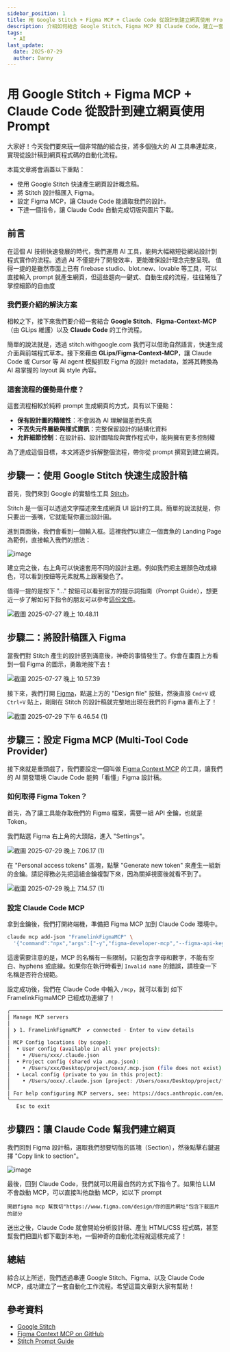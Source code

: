 ```yaml
---
sidebar_position: 1
title: 用 Google Stitch + Figma MCP + Claude Code 從設計到建立網頁使用 Prompt
description: 介紹如何結合 Google Stitch、Figma MCP 和 Claude Code，建立一套從設計到切版的自動化工作流程，提升開發效率並保持設計精確度。
tags:
  - AI
last_update:
  date: 2025-07-29
  author: Danny
---
```


# 用 Google Stitch + Figma MCP + Claude Code 從設計到建立網頁使用 Prompt



大家好！今天我們要來玩一個非常酷的組合技，將多個強大的 AI 工具串連起來，實現從設計稿到網頁程式碼的自動化流程。

本篇文章將會涵蓋以下重點：
- 使用 <span class="green">Google Stitch</span> 快速產生網頁設計概念稿。
- 將 <span class="green">Stitch</span> 設計稿匯入 <span class="green">Figma</span>。
- 設定 <span class="green">Figma MCP</span>，讓 <span class="green">Claude Code</span> 能讀取我們的設計。
- 下達一個指令，讓 <span class="green">Claude Code</span> 自動完成切版與圖片下載。


## 前言

在這個 AI 技術快速發展的時代，我們運用 AI 工具，能夠大幅縮短從網站設計到程式實作的流程。透過 AI 不僅提升了開發效率，更能確保設計理念完整呈現。
值得一提的是雖然市面上已有 <span class="green">firebase studio、blot.new、lovable </span>等工具，可以直接輸入 prompt 就產生網頁，但這些趨向一鍵式、自動生成的流程，往往犧牲了掌控細節的自由度

### 我們要介紹的解決方案

相較之下，接下來我們要介紹一套結合 **Google Stitch**、**Figma-Context-MCP**（由 GLips 維護）以及 **Claude Code** 的工作流程。

簡單的說法就是，透過 <span class="green">stitch.withgoogle.com</span> 我們可以借助自然語言，快速生成介面與前端程式草本。接下來藉由 **GLips/Figma-Context-MCP**，讓 Claude Code 或 Cursor 等 AI agent 模擬抓取 Figma 的設計 metadata，並將其轉換為 AI 易掌握的 layout 與 style 內容。

### 這套流程的優勢是什麼？

這套流程相較於純粹 prompt 生成網頁的方式，具有以下優點：
- **保有設計圖的精確性**：不會因為 AI 理解偏差而失真
- **不丟失元件層級與樣式資訊**：完整保留設計的結構化資料
- **允許細節控制**：在設計前、設計圖階段與實作程式中，能夠擁有更多控制權

為了達成這個目標，本文將逐步拆解整個流程，帶你從 prompt 撰寫到建立網頁。


## 步驟一：使用 Google Stitch 快速生成設計稿

首先，我們來到 Google 的實驗性工具 [Stitch](https://stitch.withgoogle.com/)。

Stitch 是一個可以透過文字描述來生成網頁 UI 設計的工具。簡單的說法就是，你只要出一張嘴，它就能幫你畫出設計圖。

進到頁面後，我們會看到一個輸入框。這裡我們以建立一個賣魚的 Landing Page 為範例，直接輸入我們的想法：

![image](https://hackmd.io/_uploads/HJDuKh7Del.png)

建立完之後，右上角可以快速套用不同的設計主題。例如我們把主題顏色改成綠色，可以看到按鈕等元素就馬上跟著變色了。

值得一提的是<span class="red">按下 "..." 按鈕可以看到官方的提示詞指南（Prompt Guide）</span>，想更近一步了解如何下指令的朋友可以參考[這份文件](https://discuss.ai.google.dev/t/stitch-prompt-guide/83844)。

![截圖 2025-07-27 晚上 10.48.11](https://hackmd.io/_uploads/ByeM6n7vex.png)

## 步驟二：將設計稿匯入 Figma

當我們對 Stitch 產生的設計感到滿意後，神奇的事情發生了。你會在畫面上方看到一個 <span class="green">Figma</span> 的圖示，勇敢地按下去！

![截圖 2025-07-27 晚上 10.57.39](https://hackmd.io/_uploads/SyUYA27Dge.png)

接下來，我們打開 [Figma](https://www.figma.com/design)，點選上方的 "Design file" 按鈕，然後直接 `Cmd+V` 或 `Ctrl+V` 貼上，剛剛在 Stitch 的設計稿就完整地出現在我們的 Figma 畫布上了！

![截圖 2025-07-29 下午 6.46.54 (1)](https://hackmd.io/_uploads/rJCtFmUwee.png)

## 步驟三：設定 Figma MCP (Multi-Tool Code Provider)

接下來就是重頭戲了，我們要設定一個叫做 [Figma Context MCP](https://github.com/GLips/Figma-Context-MCP) 的工具，讓我們的 AI 開發環境 <span class="green">Claude Code</span> 能夠「看懂」Figma 設計稿。

### 如何取得 Figma Token？

首先，為了讓工具能存取我們的 Figma 檔案，需要一組 API 金鑰，也就是 Token。

我們點選 Figma 右上角的大頭貼，進入 "Settings"。

![截圖 2025-07-29 晚上 7.06.17 (1)](https://hackmd.io/_uploads/r1CypmUwex.png)

在 "Personal access tokens" 區塊，點擊 "Generate new token" 來產生一組新的金鑰。請記得<span class="red">務必先把這組金鑰複製下來</span>，因為關掉視窗後就看不到了。

![截圖 2025-07-29 晚上 7.14.57 (1)](https://hackmd.io/_uploads/BJOy07LDxg.png)

### 設定 Claude Code MCP

拿到金鑰後，我們打開終端機，準備把 Figma MCP 加到 Claude Code 環境中。

```bash
claude mcp add-json "FramelinkFigmaMCP" \ 
  '{"command":"npx","args":["-y","figma-developer-mcp","--figma-api-key=你的金鑰","--stdio"]}'
```

<span class="red">這邊需要注意的是</span>，MCP 的名稱有一些限制，只能包含字母和數字，不能有空白、hyphens 或底線。如果你在執行時看到 `Invalid name` 的錯誤，請檢查一下名稱是否符合規範。

設定成功後，我們在 Claude Code 中輸入 `/mcp`，就可以看到 如下<span class="green">FramelinkFigmaMCP</span> 已經成功連線了！

```bash
╭────────────────────────────────────────────────────────────────────────────────────────────────────────────────────╮
│ Manage MCP servers                                                                                                 │
│                                                                                                                    │
│ ❯ 1. FramelinkFigmaMCP  ✔ connected · Enter to view details                                                        │
│                                                                                                                    │
│ MCP Config locations (by scope):                                                                                   │
│  • User config (available in all your projects):                                                                   │
│    • /Users/xxx/.claude.json                                                                                   │
│  • Project config (shared via .mcp.json):                                                                          │
│    • /Users/xxx/Desktop/project/ooxx/.mcp.json (file does not exist)                                      │
│  • Local config (private to you in this project):                                                                  │
│    • /Users/ooxx/.claude.json [project: /Users/ooxx/Desktop/project/fish-shop]                               │
│                                                                                                                    │
│ For help configuring MCP servers, see: https://docs.anthropic.com/en/docs/claude-code/mcp                          │
╰────────────────────────────────────────────────────────────────────────────────────────────────────────────────────╯
   Esc to exit
```

## 步驟四：讓 Claude Code 幫我們建立網頁

我們回到 Figma 設計稿，選取我們想要切版的區塊（Section），然後點擊右鍵選擇 "Copy link to section"。

![image](https://hackmd.io/_uploads/r19f5N8veg.png)

最後，回到 Claude Code，我們就可以用最自然的方式下指令了。如果怕 LLM 不會啟動 MCP，可以直接叫他啟動 MCP，如以下 prompt

```
開啟figma mcp 幫我切"https://www.figma.com/design/你的圖片網址"包含下載圖片的部分
```

送出之後，Claude Code 就會開始分析設計稿、產生 HTML/CSS 程式碼，甚至幫我們把圖片都下載到本地，一個神奇的自動化流程就這樣完成了！

## 總結

綜合以上所述，我們透過串連 <span class="mycode">Google Stitch</span>、<span class="mycode">Figma</span>、以及 <span class="mycode">Claude Code MCP</span>，成功建立了一套自動化工作流程。希望這篇文章對大家有幫助！

## 參考資料
- [Google Stitch](https://stitch.withgoogle.com/)
- [Figma Context MCP on GitHub](https://github.com/GLips/Figma-Context-MCP)
- [Stitch Prompt Guide](https://discuss.ai.google.dev/t/stitch-prompt-guide/83844)